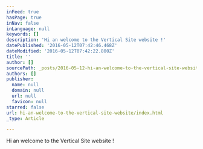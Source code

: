 ```yaml
---
inFeed: true
hasPage: true
inNav: false
inLanguage: null
keywords: []
description: 'Hi an welcome to the Vertical Site website !'
datePublished: '2016-05-12T07:42:46.468Z'
dateModified: '2016-05-12T07:42:22.800Z'
title: ''
author: []
sourcePath: _posts/2016-05-12-hi-an-welcome-to-the-vertical-site-website.md
authors: []
publisher:
  name: null
  domain: null
  url: null
  favicon: null
starred: false
url: hi-an-welcome-to-the-vertical-site-website/index.html
_type: Article

---
```

Hi an welcome to the Vertical Site website !